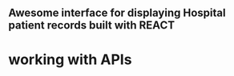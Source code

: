 ## Awesome interface for displaying Hospital patient records built with REACT 
# working with APIs 

